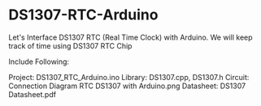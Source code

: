 # DS1307-RTC-Arduino
Let's Interface DS1307 RTC (Real Time Clock) with Arduino. We will keep track of time using DS1307 RTC Chip

<p>Include Following:</p>
Project: DS1307_RTC_Arduino.ino
Library: DS1307.cpp, DS1307.h
Circuit: Connection Diagram RTC DS1307 with Arduino.png
Datasheet: DS1307 Datasheet.pdf
